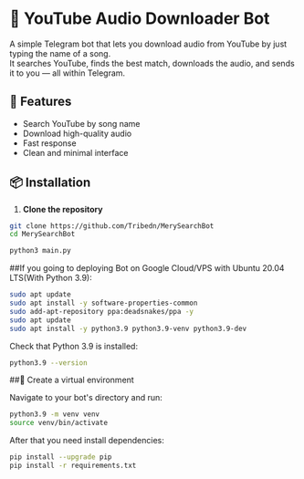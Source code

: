 # 🎵 YouTube Audio Downloader Bot

A simple Telegram bot that lets you download audio from YouTube by just typing the name of a song.  
It searches YouTube, finds the best match, downloads the audio, and sends it to you — all within Telegram.

## 🚀 Features

- Search YouTube by song name
- Download high-quality audio
- Fast response
- Clean and minimal interface

## 📦 Installation

1. **Clone the repository**

```bash
git clone https://github.com/Tribedn/MerySearchBot
cd MerySearchBot
```
```bash
python3 main.py
```

##If you going to deploying Bot on Google Cloud/VPS with Ubuntu 20.04 LTS(With Python 3.9):

```bash
sudo apt update
sudo apt install -y software-properties-common
sudo add-apt-repository ppa:deadsnakes/ppa -y
sudo apt update
sudo apt install -y python3.9 python3.9-venv python3.9-dev
```
Check that Python 3.9 is installed:
```bash
python3.9 --version
```
##🧪 Create a virtual environment

Navigate to your bot's directory and run:
```bash
python3.9 -m venv venv
source venv/bin/activate
```
After that you need install dependencies:
```bash
pip install --upgrade pip
pip install -r requirements.txt
```
